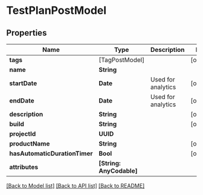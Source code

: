 # TestPlanPostModel

## Properties
Name | Type | Description | Notes
------------ | ------------- | ------------- | -------------
**tags** | [TagPostModel] |  | [optional] 
**name** | **String** |  | 
**startDate** | **Date** | Used for analytics | [optional] 
**endDate** | **Date** | Used for analytics | [optional] 
**description** | **String** |  | [optional] 
**build** | **String** |  | [optional] 
**projectId** | **UUID** |  | 
**productName** | **String** |  | [optional] 
**hasAutomaticDurationTimer** | **Bool** |  | [optional] 
**attributes** | **[String: AnyCodable]** |  | 

[[Back to Model list]](../README.md#documentation-for-models) [[Back to API list]](../README.md#documentation-for-api-endpoints) [[Back to README]](../README.md)


